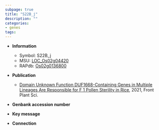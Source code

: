 ```yaml
---
subpage: true
title: "S22B_j"
description: ""
categories:
- genes
tags: 
---
```


* **Information**  
    + Symbol: S22B_j  
    + MSU: [LOC_Os02g04420](http://rice.plantbiology.msu.edu/cgi-bin/ORF_infopage.cgi?orf=LOC_Os02g04420)  
    + RAPdb: [Os02g0136800](http://rapdb.dna.affrc.go.jp/viewer/gbrowse_details/irgsp1?name=Os02g0136800)  

* **Publication**  
    + [Domain Unknown Function DUF1668-Containing Genes in Multiple Lineages Are Responsible for F 1 Pollen Sterility in Rice](http://www.ncbi.nlm.nih.gov/pubmed?term=Domain+Unknown+Function+DUF1668-Containing+Genes+in+Multiple+Lineages+Are+Responsible+for+F+1+Pollen+Sterility+in+Rice%5BTitle%5D), 2021, Front Plant Sci.

* **Genbank accession number**  

* **Key message**  

* **Connection**  



